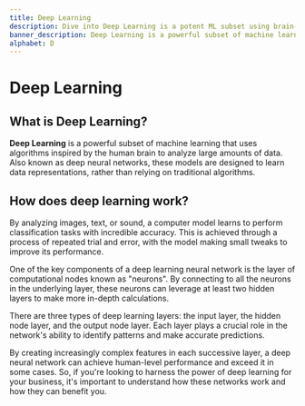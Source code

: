 ```yaml
---
title: Deep Learning
description: Dive into Deep Learning is a potent ML subset using brain-inspired algorithms. Deep neural networks analyze vast data, departing from traditional methods.
banner_description: Deep Learning is a powerful subset of machine learning that uses algorithms inspired by the human brain to analyze large amounts of data. Also known as deep neural networks, these models are designed to learn data representations, rather than relying on traditional algorithms.
alphabet: D
---
```


# Deep Learning

## What is Deep Learning?

**Deep Learning** is a powerful subset of machine learning that uses algorithms inspired by the human brain to analyze large amounts of data. Also known as deep neural networks, these models are designed to learn data representations, rather than relying on traditional algorithms.

## How does deep learning work?

By analyzing images, text, or sound, a computer model learns to perform classification tasks with incredible accuracy. This is achieved through a process of repeated trial and error, with the model making small tweaks to improve its performance.

One of the key components of a deep learning neural network is the layer of computational nodes known as "neurons". By connecting to all the neurons in the underlying layer, these neurons can leverage at least two hidden layers to make more in-depth calculations.

There are three types of deep learning layers: the input layer, the hidden node layer, and the output node layer. Each layer plays a crucial role in the network's ability to identify patterns and make accurate predictions.

By creating increasingly complex features in each successive layer, a deep neural network can achieve human-level performance and exceed it in some cases. So, if you're looking to harness the power of deep learning for your business, it's important to understand how these networks work and how they can benefit you.
